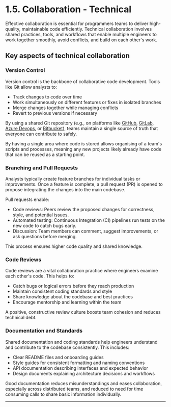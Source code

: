# 1.5. Collaboration - Technical

Effective collaboration is essential for programmers teams to deliver high-quality, maintainable code efficiently. Technical collaboration involves shared practices, tools, and workflows that enable multiple engineers to work together smoothly, avoid conflicts, and build on each other's work.

## Key aspects of technical collaboration

### Version Control

Version control is the backbone of collaborative code development. Tools like Git allow analysts to:

- Track changes to code over time
- Work simultaneously on different features or fixes in isolated branches
- Merge changes together while managing conflicts
- Revert to previous versions if necessary

By using a shared Git repository (e.g., on platforms like [GitHub](https://github.com/), [GitLab](https://about.gitlab.com/), [Azure Devops](https://azure.microsoft.com/en-us/products/devops), or [Bitbucket](https://bitbucket.org/product/)), teams maintain a single source of truth that everyone can contribute to safely. 

By having a single area where code is stored allows organising of a team's scripts and processes, meaning any new projects likely already have code that can be reused as a starting point.

### Branching and Pull Requests

Analysts typically create feature branches for individual tasks or improvements. Once a feature is complete, a pull request (PR) is opened to propose integrating the changes into the main codebase.

Pull requests enable:

- Code reviews: Peers review the proposed changes for correctness, style, and potential issues.
- Automated testing: Continuous Integration (CI) pipelines run tests on the new code to catch bugs early.
- Discussion: Team members can comment, suggest improvements, or ask questions before merging.

This process ensures higher code quality and shared knowledge.

### Code Reviews

Code reviews are a vital collaboration practice where engineers examine each other's code. This helps to:

- Catch bugs or logical errors before they reach production
- Maintain consistent coding standards and style
- Share knowledge about the codebase and best practices
- Encourage mentorship and learning within the team

A positive, constructive review culture boosts team cohesion and reduces technical debt.

### Documentation and Standards

Shared documentation and coding standards help engineers understand and contribute to the codebase consistently. This includes:

- Clear README files and onboarding guides
- Style guides for consistent formatting and naming conventions
- API documentation describing interfaces and expected behavior
- Design documents explaining architecture decisions and workflows

Good documentation reduces misunderstandings and eases collaboration, especially across distributed teams, and reduced to need for time consuming calls to share basic information individually.

---